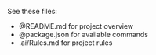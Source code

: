 See these files: 
- @README.md for project overview
- @package.json for available commands
- .ai/Rules.md for project rules